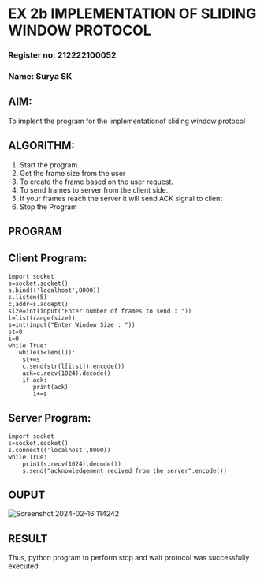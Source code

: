 # EX 2b IMPLEMENTATION OF SLIDING WINDOW PROTOCOL
### Register no: 212222100052
### Name: Surya SK
## AIM:
To implent the program for the implementationof sliding window protocol
## ALGORITHM:
1. Start the program.
2. Get the frame size from the user
3. To create the frame based on the user request.
4. To send frames to server from the client side.
5. If your frames reach the server it will send ACK signal to client
6. Stop the Program
## PROGRAM
## Client Program:
```
import socket
s=socket.socket()
s.bind(('localhost',8000))
s.listen(5)
c,addr=s.accept()
size=int(input("Enter number of frames to send : "))
l=list(range(size))
s=int(input("Enter Window Size : "))
st=0
i=0
while True:
   while(i<len(l)):
    st+=s
    c.send(str(l[i:st]).encode())
    ack=c.recv(1024).decode()
    if ack:
       print(ack)
       i+=s

```
## Server Program:
```
import socket
s=socket.socket()
s.connect(('localhost',8000))
while True: 
    print(s.recv(1024).decode())
    s.send("acknowledgement recived from the server".encode())

```
## OUPUT
![Screenshot 2024-02-16 114242](https://github.com/22008837/2b_SLIDING_WINDOW_PROTOCOL/assets/120194155/c17b89e0-ed9b-4f9c-9ccf-1d14c7d862a7)

## RESULT
Thus, python program to perform stop and wait protocol was successfully executed

